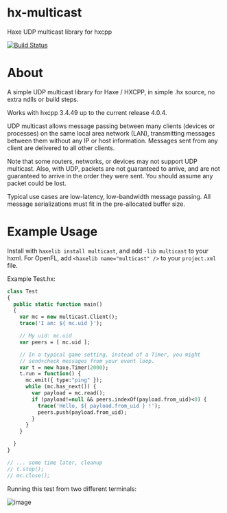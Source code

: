 # hx-multicast

Haxe UDP multicast library for hxcpp

[![Build Status](https://travis-ci.com/jcward/hx-multicast.svg?branch=master)](https://travis-ci.com/jcward/hx-multicast)

About
====

A simple UDP multicast library for Haxe / HXCPP, in simple .hx source, no extra ndlls or build steps.

Works with hxcpp 3.4.49 up to the current release 4.0.4.

UDP multicast allows message passing between many clients (devices or processes) on the same local area network (LAN), transmitting messages between them without any IP or host information. Messages sent from any client are delivered to all other clients.

Note that some routers, networks, or devices may not support UDP multicast. Also, with UDP, packets are not guaranteed to arrive, and are not guaranteed to arrive in the order they were sent. You should assume any packet could be lost.

Typical use cases are low-latency, low-bandwidth message passing. All message serializations must fit in the pre-allocated buffer size.

Example Usage
====

Install with `haxelib install multicast`, and add `-lib multicast` to your hxml. For OpenFL, add `<haxelib name="multicast" />` to your `project.xml` file.

Example Test.hx:
```haxe
class Test
{
  public static function main()
  {
    var mc = new multicast.Client();
    trace('I am: ${ mc.uid }');

    // My uid: mc.uid
    var peers = [ mc.uid ];

    // In a typical game setting, instead of a Timer, you might
    // send+check messages from your event loop.
    var t = new haxe.Timer(2000);
    t.run = function() {
      mc.emit({ type:"ping" });
      while (mc.has_next()) {
        var payload = mc.read();
        if (payload!=null && peers.indexOf(payload.from_uid)<0) {
          trace('Hello, ${ payload.from_uid } !');
          peers.push(payload.from_uid);
        }
      }
    }

  }
}

// ... some time later, cleanup
// t.stop();
// mc.close();
```

Running this test from two different terminals:

![image](https://user-images.githubusercontent.com/2192439/44942400-16c74a00-ad6d-11e8-84af-0429a6961cbc.png)

